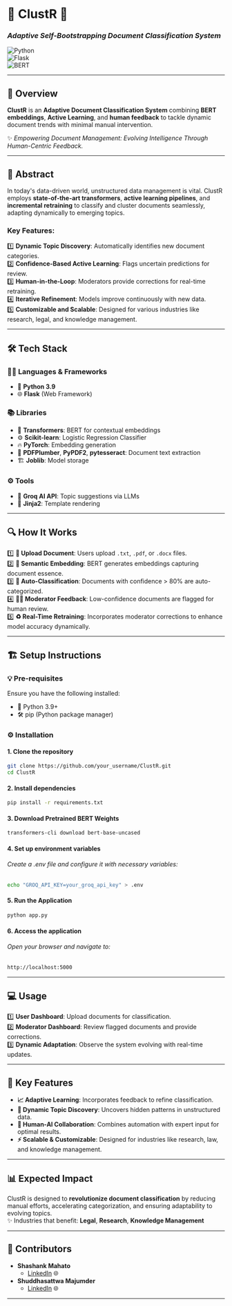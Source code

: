 # 🌟 **ClustR** 🌟
### *Adaptive Self-Bootstrapping Document Classification System*  

![Python](https://img.shields.io/badge/-Python_3.10-blue?style=for-the-badge&logo=python&logoColor=white)  
![Flask](https://img.shields.io/badge/-Flask_2.0.3-green?style=for-the-badge&logo=flask&logoColor=white)  
![BERT](https://img.shields.io/badge/-BERT-orange?style=for-the-badge)  

---

## 🚀 **Overview**  

**ClustR** is an **Adaptive Document Classification System** combining **BERT embeddings**, **Active Learning**, and **human feedback** to tackle dynamic document trends with minimal manual intervention.  

✨ *Empowering Document Management: Evolving Intelligence Through Human-Centric Feedback.*  

---

## 📜 **Abstract**  

In today's data-driven world, unstructured data management is vital. ClustR employs **state-of-the-art transformers**, **active learning pipelines**, and **incremental retraining** to classify and cluster documents seamlessly, adapting dynamically to emerging topics.  

### **Key Features**:  
1️⃣ **Dynamic Topic Discovery**: Automatically identifies new document categories.  
2️⃣ **Confidence-Based Active Learning**: Flags uncertain predictions for review.  
3️⃣ **Human-in-the-Loop**: Moderators provide corrections for real-time retraining.  
4️⃣ **Iterative Refinement**: Models improve continuously with new data.  
5️⃣ **Customizable and Scalable**: Designed for various industries like research, legal, and knowledge management.  

---

## 🛠 **Tech Stack**  

### **🧑‍💻 Languages & Frameworks**  
- 🐍 **Python 3.9**  
- 🌐 **Flask** (Web Framework)  

### **📚 Libraries**  
- 🤗 **Transformers**: BERT for contextual embeddings  
- ⚙️ **Scikit-learn**: Logistic Regression Classifier  
- 🔥 **PyTorch**: Embedding generation  
- 📄 **PDFPlumber**, **PyPDF2**, **pytesseract**: Document text extraction  
- 🏗 **Joblib**: Model storage  

### **⚙️ Tools**  
- 🧠 **Groq AI API**: Topic suggestions via LLMs  
- 🎨 **Jinja2**: Template rendering  

---

## 🔍 **How It Works**  

1️⃣ **📂 Upload Document**: Users upload `.txt`, `.pdf`, or `.docx` files.  
2️⃣ **🧠 Semantic Embedding**: BERT generates embeddings capturing document essence.  
3️⃣ **🤖 Auto-Classification**: Documents with confidence > 80% are auto-categorized.  
4️⃣ **🧑‍⚖️ Moderator Feedback**: Low-confidence documents are flagged for human review.  
5️⃣ **♻️ Real-Time Retraining**: Incorporates moderator corrections to enhance model accuracy dynamically.  

---

## 🏗 **Setup Instructions**  

### **💡 Pre-requisites**  
Ensure you have the following installed:  
- 🐍 Python 3.9+  
- 🛠 pip (Python package manager)  

### **⚙️ Installation**  


#### 1. Clone the repository
```bash
git clone https://github.com/your_username/ClustR.git
cd ClustR
```
#### 2. Install dependencies
```bash
pip install -r requirements.txt
```
#### 3. Download Pretrained BERT Weights
```bash
transformers-cli download bert-base-uncased
```
#### 4. Set up environment variables
###### Create a .env file and configure it with necessary variables:
```bash
echo "GROQ_API_KEY=your_groq_api_key" > .env
```
#### 5. Run the Application
```bash
python app.py
```
#### 6. Access the application
###### Open your browser and navigate to:
```bash
http://localhost:5000
```
---

## 💻 **Usage**  

1️⃣ **User Dashboard**: Upload documents for classification.  
2️⃣ **Moderator Dashboard**: Review flagged documents and provide corrections.  
3️⃣ **Dynamic Adaptation**: Observe the system evolving with real-time updates.  

---

## 🌟 **Key Features**  

- **📈 Adaptive Learning**: Incorporates feedback to refine classification.  
- **📂 Dynamic Topic Discovery**: Uncovers hidden patterns in unstructured data.  
- **💬 Human-AI Collaboration**: Combines automation with expert input for optimal results.  
- **⚡ Scalable & Customizable**: Designed for industries like research, law, and knowledge management.  

---

## 📊 **Expected Impact**  

ClustR is designed to **revolutionize document classification** by reducing manual efforts, accelerating categorization, and ensuring adaptability to evolving topics.  
✨ Industries that benefit: **Legal**, **Research**, **Knowledge Management**  

---

   ## 👥 Contributors
   - **Shashank Mahato**
     - [LinkedIn](https://www.linkedin.com/in/shashank-mahato/) 🌐
   - **Shuddhasattwa Majumder**
     - [LinkedIn](https://www.linkedin.com/in/shuddhasattwa-majumder/) 🌐

---

